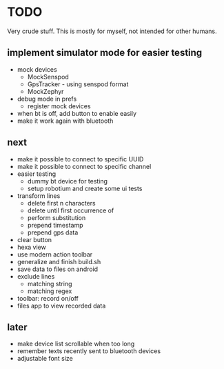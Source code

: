 TODO
====

Very crude stuff. This is mostly for myself, not intended for other humans.

implement simulator mode for easier testing
-------------------------------------------
- mock devices
    - MockSenspod
    - GpsTracker - using senspod format
    - MockZephyr
- debug mode in prefs
    - register mock devices
- when bt is off, add button to enable easily
- make it work again with bluetooth

next
----
- make it possible to connect to specific UUID
- make it possible to connect to specific channel
- easier testing
    - dummy bt device for testing
    - setup robotium and create some ui tests
- transform lines
    - delete first n characters
    - delete until first occurrence of
    - perform substitution
    - prepend timestamp
    - prepend gps data
- clear button
- hexa view
- use modern action toolbar
- generalize and finish build.sh
- save data to files on android
- exclude lines
    - matching string
    - matching regex
- toolbar: record on/off
- files app to view recorded data

later
-----
- make device list scrollable when too long
- remember texts recently sent to bluetooth devices
- adjustable font size
